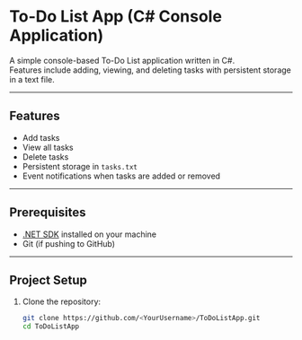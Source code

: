 # To-Do List App (C# Console Application)

A simple console-based To-Do List application written in C#.  
Features include adding, viewing, and deleting tasks with persistent storage in a text file.

---

## Features
- Add tasks
- View all tasks
- Delete tasks
- Persistent storage in `tasks.txt`
- Event notifications when tasks are added or removed

---

## Prerequisites
- [.NET SDK](https://dotnet.microsoft.com/download) installed on your machine
- Git (if pushing to GitHub)

---

## Project Setup

1. Clone the repository:
   ```bash
   git clone https://github.com/<YourUsername>/ToDoListApp.git
   cd ToDoListApp
